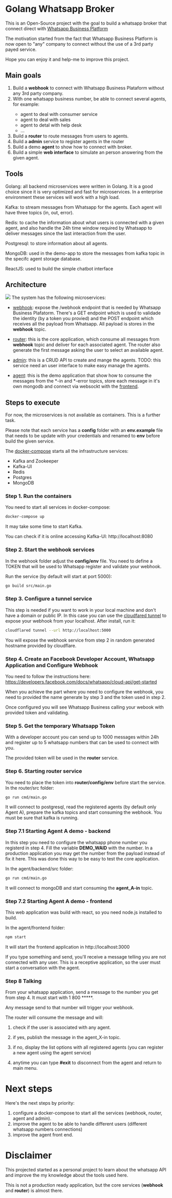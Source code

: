 # Golang Whatsapp Broker

This is an Open-Source project with the goal to build a whatsapp broker that connect direct with [Whatsapp Business Platform](https://developers.facebook.com/docs/whatsapp)

The motivation started from the fact that Whatsapp Business Platform is now open to "any" company to connect without the use of a 3rd party payed service.

Hope you can enjoy it and help-me to improve this project.


## Main goals
<ol> 
<li>Build a <b>webhook</b> to connect with Whatsapp Business Plataform without any 3rd party company. </li>
<li>With one whatsapp business number, be able to connect several agents, for example:</li>
<ul>
    <li>agent to deal with consumer service</li>
    <li>agent to deal with sales</li>
    <li>agent to detal with help desk</li>
    <li>...</li>
</ul>
<li> Build a <b>router</b> to route messages from users to agents. </li>
<li> Build a <b>admin</b> service to register agents in the router </li>
<li> Build a demo <b>agent</b> to show how to connect with broker. </li>
<li> Build a simple <b>web interface</b> to simulate an person answering from the given agent. </li>
</ol>


## Tools
Golang: all backend microservices were written in Golang. It is a good choice since it is very optimized and fast for microservices. In a enterprise environment these services will work with a high load.

Kafka: to stream messages from Whatsapp for the agents. Each agent will have three topics (in, out, error).

Redis: to cache the information about what users is connected with a given agent, and also handle the 24h time window required by Whatsapp to deliver messages since the last interaction from the user.

Postgresql: to store information about all agents.

MongoDB: used in the demo-app to store the messages from kafka topic in the specifc agent storage database.

ReactJS: used to build the simple chatbot interface


## Architecture
![](assets/broker.png)
The system has the following microservices:
- [webhook](/webhook): expose the /webhook endpoint that is needed by Whatsapp Business Plafatorm. There's a GET endpoint which is used to validade the identity (by a token you provied) and the POST endpoint which receives all the payload from Whatsapp. All payload is stores in the <b>webhook</b> topic.

- [router](/router): this is the core application, which consume all messages from <b>webhook</b> topic and deliver for each associated agent. The router also generate the first message asking the user to select an available agent.

- [admin](/admin): this is a CRUD API to create and mange the agents. TODO: this service need an user interface to make easy manage the agents.

- [agent](/agent/backend): this is the demo application that show how to consume the messages from the *-in and *-error topics, store each message in it's own mongodb and connect via websockt with the [frontend](/agent/frontend).


## Steps to execute
For now, the microservices is not available as containers. This is a further task.

Please note that each service has a **config** folder with an **env.example** file that needs to be update with your credentials and renamed to **env** before build the given service.

The [docker-compose](docker-compose.yaml) starts all the infrastructure services:
- Kafka and Zookeeper
- Kafka-UI
- Redis
- Postgres
- MongoDB


### Step 1. Run the containers
You need to start all services in docker-compose:
```bash
docker-compose up
```
It may take some time to start Kafka. 

You can check if it is online accessing Kafka-UI: http://localhost:8080


### Step 2. Start the webhook services
In the webhook folder adjust the **config/env** file. You need to define a TOKEN that will be used to Whatsapp register and validate your webhook. 

Run the service (by default will start at port 5000):
```bash
go build src/main.go
```

### Step 3. Configure a tunnel service
This step is needed if you want to work in your local machine and don't have a domain or public IP. In this case you can use the [cloudfared tunnel](https://github.com/cloudflare/cloudflared) to expose your webhook from your localhost. After install, run it:
```bash
cloudflared tunnel --url http://localhost:5000
```

You will expose the webhook service from step 2 in random generated hostname provided by cloudflare.


### Step 4. Create an Facebook Developer Account, Whatsapp Application and Configure Webhook
You need to follow the instructions here: https://developers.facebook.com/docs/whatsapp/cloud-api/get-started

When you achieve the part where you need to configure the webhook, you need to provided the name generate by step 3 and the token used in step 2.

Once configured you will see Whatsapp Business calling your webook with provided token and validating.


### Step 5. Get the temporary Whatsapp Token
With a developer account you can send up to 1000 messages within 24h and register up to 5 whatsapp numbers that can be used to connect with you.

The provided token will be used in the **router** service.


### Step 6. Starting router service
You need to place the token into **router/config/env** before start the service.
In the router/src folder:
```bash
go run cmd/main.go
```
It will connect to postgresql, read the registered agents (by default only Agent A), prepare the kafka topics and start consuming the webhook. You must be sure that kafka is running.


### Step 7.1 Starting Agent A demo - backend
In this step you need to configure the whatsapp phone number you registerd in step 4. Fill the variable **DEMO_WAID** with the number. In a production application you may get the number from the payload instead of fix it here. This was done this way to be easy to test the core application.

In the agent/backend/src folder:
```bash
go run cmd/main.go
```
It will connect to mongoDB and start consuming the **agent_A-in** topic.


### Step 7.2 Starting Agent A demo - frontend
This web application was build with react, so you need node.js installed to build.

In the agent/frontend folder:
```bash
npm start
```

It will start the frontend application in http://localhost:3000

If you type something and send, you'll receive a message telling you are not connected with any user. This is a receptive application, so the user must start a conversation with the agent.


### Step 8 Talking
From your whatsapp application, send a message to the number you get from step 4. It must start with 1 800 *****.

Any message send to that number will trigger your webhook.

The router will consume the message and will:

1) check if the user is associated with any agent.

2) if yes, publish the message in the agent_X-in topic.

3) if no, display the list options with all registered agents (you can register a new agent using the agent service)

4) anytime you can type **#exit** to disconnect from the agent and return to main menu.


# Next steps
Here's the next steps by priority:

1) configure a docker-compose to start all the services (webhook, router, agent and admin).
2) improve the agent to be able to handle different users (different whatsapp numbers connections)
3) improve the agent front end.


# Disclaimer
This projected started as a personal project to learn about the whatsapp API and improve the my knowledge about the tools used here. 

This is not a production ready application, but the core services (**webhook** and **router**) is almost there.

